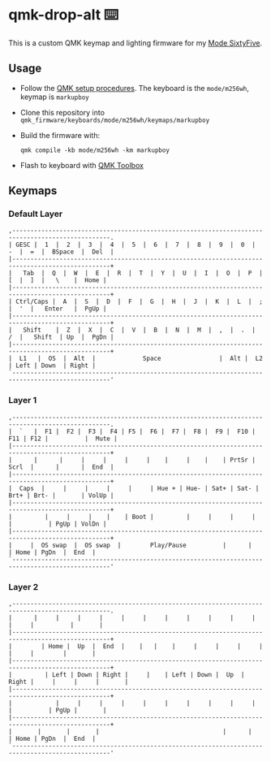 # qmk-drop-alt :keyboard:

This is a custom QMK keymap and lighting firmware for my [Mode SixtyFive](https://modedesigns.com/products/sixtyfive?srsltid=AfmBOoq6Zhyk8QrM3vYGj5ko4n5AKHo5_7-OD4WKRQ7JDuPiImM4tIUi).

## Usage

- Follow the [QMK setup procedures](). The keyboard is the `mode/m256wh`, keymap is `markupboy`
- Clone this repository into `qmk_firmware/keyboards/mode/m256wh/keymaps/markupboy`
- Build the firmware with:

  `qmk compile -kb mode/m256wh -km markupboy`

- Flash to keyboard with [QMK Toolbox](https://github.com/qmk/qmk_toolbox)

## Keymaps

### Default Layer

```
,-------------------------------------------------------------------------------------------------.
| GESC |  1  |  2  |  3  |  4  |  5  |  6  |  7  |  8  |  9  |  0  |  -  |  =  |  BSpace  |  Del  |
|-------------------------------------------------------------------------------------------------+
|   Tab  |  Q  |  W  |  E  |  R  |  T  |  Y  |  U  |  I  |  O  |  P  |  [  |  ]  |   \    |  Home |
|-------------------------------------------------------------------------------------------------+
| Ctrl/Caps |  A  |  S  |  D  |  F  |  G  |  H  |  J  |  K  |  L  |  ;  |  '  |   Enter   |  PgUp |
|-------------------------------------------------------------------------------------------------+
|   Shift    |  Z  |  X  |  C  |  V  |  B  |  N  |  M  |  ,  |  .  |  /  |   Shift  | Up  |  PgDn |
|-------------------------------------------------------------------------------------------------+
|  L1   |  OS  |  Alt  |             Space                |  Alt |  L2    | Left | Down  | Right |
`-------------------------------------------------------------------------------------------------'
```

### Layer 1

```
,-------------------------------------------------------------------------------------------------.
|  `   |  F1 |  F2 |  F3 |  F4 | F5 |  F6 |  F7 |  F8 |  F9 |  F10 | F11 | F12 |          |  Mute |
|-------------------------------------------------------------------------------------------------+
|      |      |     |     |     |     |    |     |    |    | PrtSr |  Scrl  |      |      |  End  |
|-------------------------------------------------------------------------------------------------+
|  Caps  |     |     |     |     |     | Hue + | Hue- | Sat+ | Sat- | Brt+ | Brt- |       | VolUp |
|-------------------------------------------------------------------------------------------------+
|         |     |     |    |    | Boot |         |     |     |     |    |          | PgUp | VolDn |
|-------------------------------------------------------------------------------------------------+
|     |  OS swap  |  OS swap  |        Play/Pause          |      |        | Home | PgDn  |  End  |
`-------------------------------------------------------------------------------------------------'
```

### Layer 2

```
,-------------------------------------------------------------------------------------------------.
|      |     |     |     |     |     |     |     |     |     |     |     |     |          |       |
|-------------------------------------------------------------------------------------------------+
|        | Home |  Up  |  End  |    |   |    |     |     |     |     |     |     |        |       |
|-------------------------------------------------------------------------------------------------+
|         | Left | Down | Right |     |    | Left | Down |  Up  | Right |     |     |     |       |
|-------------------------------------------------------------------------------------------------+
|            |     |     |     |     |     |     |     |     |     |    |          | PgUp |       |
|-------------------------------------------------------------------------------------------------+
|       |       |       |                                  |      |        | Home | PgDn  |  End  |
`-------------------------------------------------------------------------------------------------'
```
